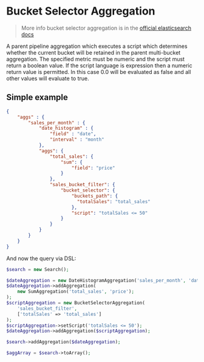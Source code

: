 # Bucket Selector Aggregation

> More info bucket selector aggregation is in the [official elasticsearch docs][1]

A parent pipeline aggregation which executes a script which determines whether the 
current bucket will be retained in the parent multi-bucket aggregation. The specified 
metric must be numeric and the script must return a boolean value. If the script 
language is expression then a numeric return value is permitted. In this case 0.0 will 
be evaluated as false and all other values will evaluate to true.

## Simple example

```JSON
{
    "aggs" : {
        "sales_per_month" : {
            "date_histogram" : {
                "field" : "date",
                "interval" : "month"
            },
            "aggs": {
                "total_sales": {
                    "sum": {
                        "field": "price"
                    }
                },
                "sales_bucket_filter": {
                    "bucket_selector": {
                        "buckets_path": {
                          "totalSales": "total_sales"
                        },
                        "script": "totalSales <= 50"
                    }
                }
            }
        }
    }
}
```

And now the query via DSL:

```php
$search = new Search();

$dateAggregation = new DateHistogramAggregation('sales_per_month', 'date', 'month');
$dateAggregation->addAggregation(
    new SumAggregation('total_sales', 'price');
);
$scriptAggregation = new BucketSelectorAggregation(
    'sales_bucket_filter',
    ['totalSales' => 'total_sales']
);
$scriptAggregation->setScript('totalSales <= 50');
$dateAggregation->addAggregation($scriptAggregation);

$search->addAggregation($dateAggregation);

$aggArray = $search->toArray();
```

[1]: https://www.elastic.co/guide/en/elasticsearch/reference/current/search-aggregations-pipeline-bucket-selector-aggregation.html